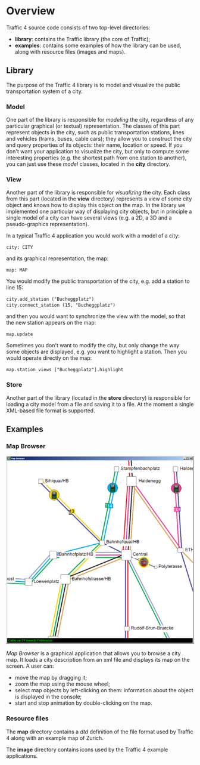 # Overview 

Traffic 4 source code consists of two top-level directories:
* **library**: contains the Traffic library (the core of Traffic);
* **examples**: contains some examples of how the library can be used, along with resource files (images and maps). 

## Library

The purpose of the Traffic 4 library is to model and visualize the public transportation system of a city.

### Model 

One part of the library is responsible for *modeling* the city, regardless of any particular graphical (or textual) representation.
The classes of this part represent objects in the city, such as public transportation stations, lines and vehicles (trams, buses, cable cars);
they allow you to construct the city and query properties of its objects: their name, location or speed.
If you don't want your application to visualize the city, but only to compute some interesting properties (e.g. the shortest path from one station to another), you can just use these *model* classes, located in the **city** directory.

### View

Another part of the library is responsible for *visualizing* the city.
Each class from this part (located in the **view** directory) represents a view of some city object and knows how to display this object on the map.
In the library we implemented one particular way of displaying city objects, but in principle a single model of a city can have several views (e.g. a 2D, a 3D and a pseudo-graphics representation).

In a typical Traffic 4 application you would work with a model of a city:
```
city: CITY
``` 
and its graphical representation, the map:
```
map: MAP
```

You would modify the public transportation of the city, e.g. add a station to line 15:
```
city.add_station ("Bucheggplatz")
city.connect_station (15, "Bucheggplatz")
```
and then you would want to synchronize the view with the model, so that the new station appears on the map:
```
map.update
```
Sometimes you don't want to modify the city, but only change the way some objects are displayed,
e.g. you want to highlight a station.
Then you would operate directly on the map:
```
map.station_views ["Bucheggplatz"].highlight
```

### Store 

Another part of the library (located in the **store** directory) is responsible for loading a city model from a file and saving it to a file.
At the moment a single XML-based file format is supported.

## Examples 

### Map Browser 

![Map Browser](traffic4.png "Map Browser")

*Map Browser* is a graphical application that allows you to browse a city map.
It loads a city description from an xml file and displays its map on the screen.
A user can:
* move the map by dragging it;
* zoom the map using the mouse wheel;
* select map objects by left-clicking on them: information about the object is displayed in the console;
* start and stop animation by double-clicking on the map.

### Resource files 

The **map** directory contains a *dtd* definition of the file format used by Traffic 4 along with an example map of Zurich.

The **image** directory contains icons used by the Traffic 4 example applications.

